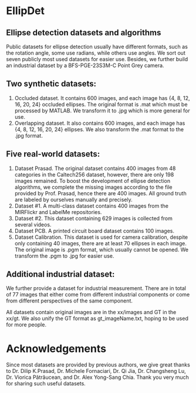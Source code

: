 # EllipDet
## Ellipse detection datasets and algorithms
Public datasets for ellipse detection usually have different formats, such as the rotation angle, some use radians, while others use angles. We sort out seven publicly most used datasets for easier use. Besides, we further build an industrial dataset by a BFS-PGE-23S3M-C Point Grey camera. 

## Two synthetic datasets:
1. Occluded dataset. It contains 600 images, and each image has {4, 8, 12, 16, 20, 24} occluded ellipses. The original format is .mat which must be processed by MATLAB. We transform it to .jpg which is more general for use.
2. Overlapping dataset. It also contains 600 images, and each image has {4, 8, 12, 16, 20, 24} ellipses. We also transform the .mat format to the .jpg format.

## Five real-world datasets:
1. Dataset Prasad. The original dataset contains 400 images from 48 categories in the Caltech256 dataset, however, there are only 198 images remained. To boost the development of ellipse detection algorithms, we complete the missing images according to the file provided by Prof. Prasad, hence there are 400 images. All ground truth are labeled by ourselves manually and precisely.
3. Dataset #1. A multi-class dataset contains 400 images from the MIRFlickr and LabelMe repositories.
4. Dataset #2. This dataset containing 629 images is collected from several videos.
5. Dataset PCB. A printed circuit board dataset contains 100 images.
6. Dataset Calibration. This dataset is used for camera calibration, despite only containing 40 images, there are at least 70 ellipses in each image. The original image is .pgm format, which usually cannot be opened. We transform the .pgm to .jpg for easier use.

## Additional industrial dataset:
We further provide a dataset for industrial measurement. There are in total of 77 images that either come from different industrial components or come from different perspectives of the same component. 

All datasets contain original images are in the xx/images and GT in the xx/gt. We also unify the GT format as gt_imageName.txt, hoping to be used for more people.

# Acknowledgements
Since most datasets are provided by previous authors, we give great thanks to Dr. Dilip K.Prasad, Dr. Michele Fornaciari, Dr. Qi Jia, Dr. Changsheng Lu, Dr. Viorica Pătrăucean, and Dr. Alex Yong-Sang Chia. Thank you very much for sharing such useful datasets. 

